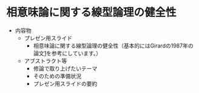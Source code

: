 # 相意味論に関する線型論理の健全性

- 内容物
	- プレゼン用スライド
		- 相意味論に関する線型論理の健全性（基本的にはGirardの1987年の論文[1]を参考にしています。）
	- アブストラクト等
		- 修論で取り上げたいテーマ
		- そのための準備状況
		- プレゼン用スライドの要約

[1]:
https://www.sciencedirect.com/science/article/pii/0304397587900454

